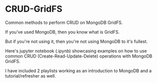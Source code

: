 # CRUD-GridFS
Common methods to perform CRUD on MongoDB GridFS.

If you've used MongoDB, then you know what is GridFS.

But if you're not using it, then you're not using MongoDB to it's fullest. 

Here's jupyter notebook (.ipynb) showcasing examples on how 
to use common CRUD (Create-Read-Update-Delete) operations with MongoDB GridFS.

I have included 2 playlists working as an introduction to MongoDB and a tutorial/refresher as well. 
